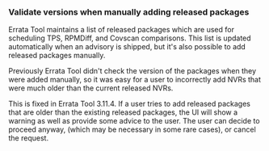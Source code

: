 ### Validate versions when manually adding released packages

Errata Tool maintains a list of released packages which are used for
scheduling TPS, RPMDiff, and Covscan comparisons. This list is updated
automatically when an advisory is shipped, but it's also possible to add
released packages manually.

Previously Errata Tool didn't check the version of the packages when they were
added manually, so it was easy for a user to incorrectly add NVRs that were
much older than the current released NVRs.

This is fixed in Errata Tool 3.11.4. If a user tries to add released packages
that are older than the existing released packages, the UI will show a warning
as well as provide some advice to the user. The user can decide to proceed
anyway, (which may be necessary in some rare cases), or cancel the request.
